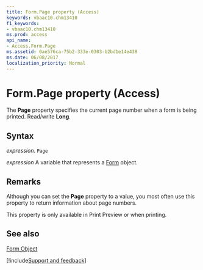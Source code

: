 ```yaml
---
title: Form.Page property (Access)
keywords: vbaac10.chm13410
f1_keywords:
- vbaac10.chm13410
ms.prod: access
api_name:
- Access.Form.Page
ms.assetid: 0ae576ca-75b2-333e-0303-b2bd1e14e438
ms.date: 06/08/2017
localization_priority: Normal
---
```



# Form.Page property (Access)

The  **Page** property specifies the current page number when a form is being printed. Read/write **Long**.


## Syntax

_expression_. `Page`

_expression_ A variable that represents a [Form](Access.Form.md) object.


## Remarks

Although you can set the  **Page** property to a value, you most often use this property to return information about page numbers.

This property is only available in Print Preview or when printing.


## See also


[Form Object](Access.Form.md)

[!include[Support and feedback](~/includes/feedback-boilerplate.md)]
